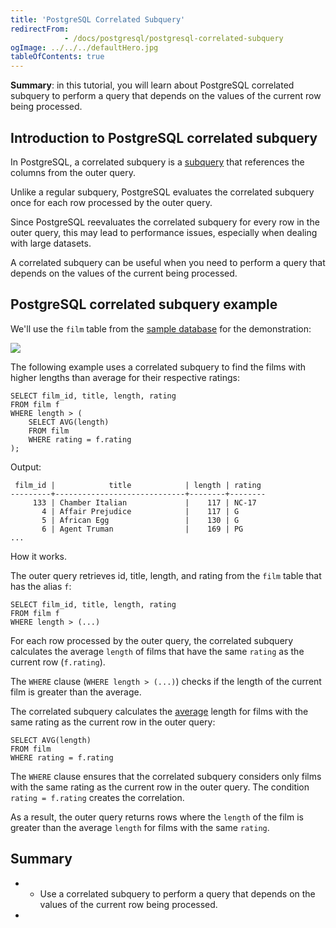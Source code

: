 ```yaml
---
title: 'PostgreSQL Correlated Subquery'
redirectFrom: 
            - /docs/postgresql/postgresql-correlated-subquery
ogImage: ../../../defaultHero.jpg
tableOfContents: true
---
```


**Summary**: in this tutorial, you will learn about PostgreSQL correlated subquery to perform a query that depends on the values of the current row being processed.



## Introduction to PostgreSQL correlated subquery



In PostgreSQL, a correlated subquery is a [subquery](/docs/postgresql/postgresql-subquery) that references the columns from the outer query.



Unlike a regular subquery, PostgreSQL evaluates the correlated subquery once for each row processed by the outer query.



Since PostgreSQL reevaluates the correlated subquery for every row in the outer query, this may lead to performance issues, especially when dealing with large datasets.



A correlated subquery can be useful when you need to perform a query that depends on the values of the current being processed.



## PostgreSQL correlated subquery example



We'll use the `film` table from the [sample database](https://www.postgresqltutorial.com/postgresql-getting-started/postgresql-sample-database/) for the demonstration:



![](https://www.postgresqltutorial.com/wp-content/uploads/2019/05/film.png)



The following example uses a correlated subquery to find the films with higher lengths than average for their respective ratings:



```
SELECT film_id, title, length, rating
FROM film f
WHERE length > (
    SELECT AVG(length)
    FROM film
    WHERE rating = f.rating
);
```



Output:



```
 film_id |            title            | length | rating
---------+-----------------------------+--------+--------
     133 | Chamber Italian             |    117 | NC-17
       4 | Affair Prejudice            |    117 | G
       5 | African Egg                 |    130 | G
       6 | Agent Truman                |    169 | PG
...
```



How it works.



The outer query retrieves id, title, length, and rating from the `film` table that has the alias `f`:



```
SELECT film_id, title, length, rating
FROM film f
WHERE length > (...)
```



For each row processed by the outer query, the correlated subquery calculates the average `length` of films that have the same `rating` as the current row (`f.rating`).



The `WHERE` clause (`WHERE length > (...)`) checks if the length of the current film is greater than the average.



The correlated subquery calculates the [average](https://www.postgresqltutorial.com/postgresql-aggregate-functions/postgresql-avg-function/) length for films with the same rating as the current row in the outer query:



```
SELECT AVG(length)
FROM film
WHERE rating = f.rating
```



The `WHERE` clause ensures that the correlated subquery considers only films with the same rating as the current row in the outer query. The condition `rating = f.rating` creates the correlation.



As a result, the outer query returns rows where the `length` of the film is greater than the average `length` for films with the same `rating`.



## Summary



- - Use a correlated subquery to perform a query that depends on the values of the current row being processed.
- 
